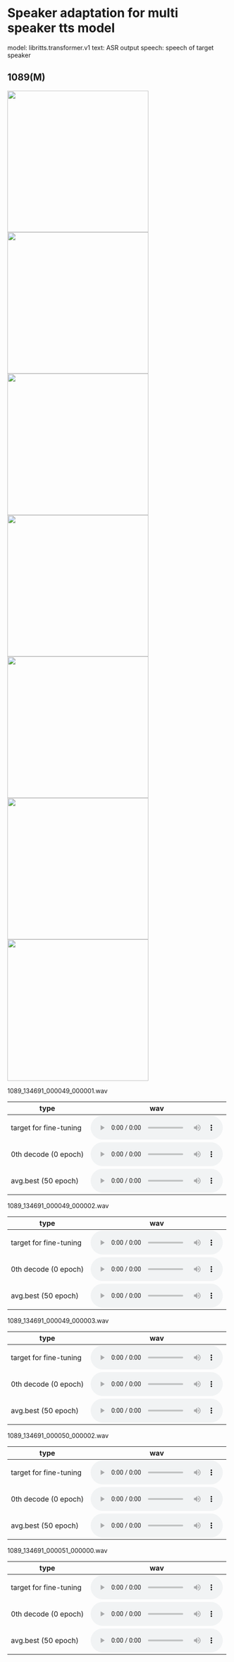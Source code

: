 # Speaker adaptation for multi speaker tts model

model: libritts.transformer.v1
text: ASR output
speech: speech of target speaker

## 1089(M)

<img src="libritts_asrtts_offline/test_clean_1089_train_no_dev_pytorch_tts_train_pytorch_transformer.fine-tuning.spk1089_lr1.rev1/result/all_loss.png" width="320px">
<img src="libritts_asrtts_offline/test_clean_1089_train_no_dev_pytorch_tts_train_pytorch_transformer.fine-tuning.spk1089_lr1.rev1/result/loss.png" width="320px">
<img src="libritts_asrtts_offline/test_clean_1089_train_no_dev_pytorch_tts_train_pytorch_transformer.fine-tuning.spk1089_lr1.rev1/result/l1_loss.png" width="320px">
<img src="libritts_asrtts_offline/test_clean_1089_train_no_dev_pytorch_tts_train_pytorch_transformer.fine-tuning.spk1089_lr1.rev1/result/l2_loss.png" width="320px">
<img src="libritts_asrtts_offline/test_clean_1089_train_no_dev_pytorch_tts_train_pytorch_transformer.fine-tuning.spk1089_lr1.rev1/result/bce_loss.png" width="320px">
<img src="libritts_asrtts_offline/test_clean_1089_train_no_dev_pytorch_tts_train_pytorch_transformer.fine-tuning.spk1089_lr1.rev1/result/encoder_alpha.png" width="320px">
<img src="libritts_asrtts_offline/test_clean_1089_train_no_dev_pytorch_tts_train_pytorch_transformer.fine-tuning.spk1089_lr1.rev1/result/decoder_alpha.png" width="320px">

1089_134691_000049_000001.wav  

| type | wav |  
| --- | --- |  
| target for fine-tuning    | <audio src="../Demo190925/ljspeech_asrtts_offline/test_clean_1089.ground_truth/eval/wav/1089_134691_000049_000001.wav" controls></audio> |  
| 0th decode (0 epoch)      | <audio src="libritts_asrtts_offline/test_clean_1089_train_no_dev_pytorch_tts_train_pytorch_transformer.fine-tuning.spk1089_lr1.rev1/eval_0th/wav/1089_134691_000049_000001.wav" controls></audio> |  
| avg.best   (50  epoch)    | <audio src="libritts_asrtts_offline/test_clean_1089_train_no_dev_pytorch_tts_train_pytorch_transformer.fine-tuning.spk1089_lr1.rev1/eval_avg.best/wav/1089_134691_000049_000001.wav" controls></audio> |  

1089_134691_000049_000002.wav  

| type | wav |  
| --- | --- |  
| target for fine-tuning    | <audio src="../Demo190925/ljspeech_asrtts_offline/test_clean_1089.ground_truth/eval/wav/1089_134691_000049_000002.wav" controls></audio> |  
| 0th decode (0 epoch)      | <audio src="libritts_asrtts_offline/test_clean_1089_train_no_dev_pytorch_tts_train_pytorch_transformer.fine-tuning.spk1089_lr1.rev1/eval_0th/wav/1089_134691_000049_000002.wav" controls></audio> |  
| avg.best   (50 epoch)     | <audio src="libritts_asrtts_offline/test_clean_1089_train_no_dev_pytorch_tts_train_pytorch_transformer.fine-tuning.spk1089_lr1.rev1/eval_avg.best/wav/1089_134691_000049_000002.wav" controls></audio> |  

1089_134691_000049_000003.wav  

| type | wav |  
| --- | --- |  
| target for fine-tuning    | <audio src="../Demo190925/ljspeech_asrtts_offline/test_clean_1089.ground_truth/eval/wav/1089_134691_000049_000003.wav" controls></audio> |  
| 0th decode (0 epoch)      | <audio src="libritts_asrtts_offline/test_clean_1089_train_no_dev_pytorch_tts_train_pytorch_transformer.fine-tuning.spk1089_lr1.rev1/eval_0th/wav/1089_134691_000049_000003.wav" controls></audio> |  
| avg.best   (50 epoch)     | <audio src="libritts_asrtts_offline/test_clean_1089_train_no_dev_pytorch_tts_train_pytorch_transformer.fine-tuning.spk1089_lr1.rev1/eval_avg.best/wav/1089_134691_000049_000003.wav" controls></audio> |  

1089_134691_000050_000002.wav  

| type | wav |  
| --- | --- |  
| target for fine-tuning    | <audio src="../Demo190925/ljspeech_asrtts_offline/test_clean_1089.ground_truth/eval/wav/1089_134691_000050_000002.wav" controls></audio> |  
| 0th decode (0 epoch)      | <audio src="libritts_asrtts_offline/test_clean_1089_train_no_dev_pytorch_tts_train_pytorch_transformer.fine-tuning.spk1089_lr1.rev1/eval_0th/wav/1089_134691_000050_000002.wav" controls></audio> |  
| avg.best   (50 epoch)     | <audio src="libritts_asrtts_offline/test_clean_1089_train_no_dev_pytorch_tts_train_pytorch_transformer.fine-tuning.spk1089_lr1.rev1/eval_avg.best/wav/1089_134691_000050_000002.wav" controls></audio> |  

1089_134691_000051_000000.wav  

| type | wav |  
| --- | --- |  
| target for fine-tuning    | <audio src="../Demo190925/ljspeech_asrtts_offline/test_clean_1089.ground_truth/eval/wav/1089_134691_000051_000000.wav" controls></audio> |  
| 0th decode (0 epoch)      | <audio src="libritts_asrtts_offline/test_clean_1089_train_no_dev_pytorch_tts_train_pytorch_transformer.fine-tuning.spk1089_lr1.rev1/eval_0th/wav/1089_134691_000051_000000.wav" controls></audio> |  
| avg.best   (50 epoch)     | <audio src="libritts_asrtts_offline/test_clean_1089_train_no_dev_pytorch_tts_train_pytorch_transformer.fine-tuning.spk1089_lr1.rev1/eval_avg.best/wav/1089_134691_000051_000000.wav" controls></audio> |  

